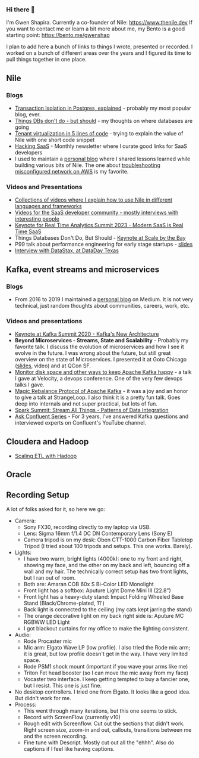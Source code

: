 ### Hi there 👋

I'm Gwen Shapira. Currently a co-founder of Nile: https://www.thenile.dev
If you want to contact me or learn a bit more about me, my Bento is a good starting point: https://bento.me/gwenshap

I plan to add here a bunch of links to things I wrote, presented or recorded. I worked on a bunch of different areas over the years and I figured its time to pull things together in one place. 

## Nile

### Blogs
* [Transaction Isolation in Postgres, explained](https://www.thenile.dev/blog/transaction-isolation-postgres) - probably my most popular blog, ever.
* [Things DBs don't do - but should](https://www.thenile.dev/blog/app/blog/things-dbs-dont-do) - my thoughts on where databases are going
* [Tenant virtualization in 5 lines of code](https://www.thenile.dev/blog/app/blog/tenant-virtualization-four-lines) - trying to explain the value of Nile with one short code snippet
* [Hacking SaaS](https://hackingsaas.thenile.dev) - Monthly newsletter where I curate good links for SaaS developers
* I used to maintain a [personal blog](https://dev.to/gwenshap) where I shared lessons learned while building various bits of Nile. The one about [troubleshooting misconfigured network on AWS](https://dev.to/gwenshap/investigating-15s-http-response-time-in-aws-ecs-2gge) is my favorite.

### Videos and Presentations
* [Collections of videos where I explain how to use Nile in different languages and frameworks](https://www.youtube.com/@niledatabase)
* [Videos for the SaaS developer community - mostly interviews with interesting people](https://www.youtube.com/@saas-dev)
* [Keynote for Real Time Analytics Summit 2023 - Modern SaaS is Real Time SaaS](https://youtu.be/n9oOGEvSYJM?si=XlbZKPGk7a853M0E)
* Things Databases Don't Do, But Should - [Keynote at Scale by the Bay](https://youtu.be/qHJPfe6WVAk?si=QiIHiBfLswjakxZS)
* P99 talk about performance engineering for early stage startups - [slides](https://speakerdeck.com/gwenshap/p99-conf-2023-high-performance-low-budget)
* [Interview with DataStax, at DataDay Texas](https://www.youtube.com/watch?v=kKrdD_2tSz0)


## Kafka, event streams and microservices

### Blogs
* From 2016 to 2019 I maintained a [personal blog](https://medium.com/@gwenshapira) on Medium. It is not very technical, just random thoughts about communities, careers, work, etc. 

### Videos and presentations
* [Keynote at Kafka Summit 2020 - Kafka's New Architecture](https://youtu.be/lChAV7ibjHw?si=54iGUKUI6BWqmlxd)
* **Beyond Microservices - Streams, State and Scalability** - Probably my favorite talk. I discuss the evolution of microservices and how I see it evolve in the future. I was wrong about the future, but still great overview on the state of Microservices. I presented it at Goto Chicago ([slides](https://files.gotocon.com/uploads/slides/conference_21/1370/original/GOTO%20Chicago%20-%20Beyond%20Microservices.pdf), video) and at QCon SF. 
* [Monitor disk space and other ways to keep Apache Kafka happy](https://conferences.oreilly.com/velocity/vl-ca/public/schedule/speaker/126882.html) - a talk I gave at Velocity, a devops conference. One of the very few devops talks I gave.
* [Magic Rebalance Protocol of Apache Kafka](https://www.thestrangeloop.com/2018/the-magical-rebalance-protocol-of-apache-kafka.html) - it was a joy and an honor to give a talk at StrangeLoop. I also think it is a pretty fun talk. Goes deep into internals and not super practical, but lots of fun.
* [Spark Summit: Stream All Things - Patterns of Data Integration](https://youtu.be/X5IPGtregtQ?si=uFvyAshjNeVADhxj)
* [Ask Confluent Series](https://youtube.com/playlist?list=PLa7VYi0yPIH0snucuYWkuUXwasMr-HR7Y&si=I-0nA__DZ9fdo6gA) - For 3 years, I've answered Kafka questions and interviewed experts on Confluent's YouTube channel.



## Cloudera and Hadoop
* [Scaling ETL with Hadoop](https://www.slideshare.net/gwenshap/scaling-etl-with-hadoop-avoiding-failure)
  
## Oracle

## Recording Setup
A lot of folks asked for it, so here we go: 
* Camera:
  * Sony FX30, recording directly to my laptop via USB.
  * Lens: Sigma 16mm f/1.4 DC DN Contemporary Lens (Sony E)
  * Camera tripod is on my desk: Oben CTT-1000 Carbon Fiber Tabletop Tripod (I tried about 100 tripods and setups. This one works. Barely). 
* Lights:
  * I have two warm, bright lights (4000k): one to my front and right, showing my face, and the other on my back and left, bouncing off a wall and my hair. The technically correct setup has two front lights, but I ran out of room.
  * Both are: Amaran COB 60x S Bi-Color LED Monolight
  * Front light has a softbox: Aputure Light Dome Mini III (22.8")
  * Front light has a heavy-duty stand: Impact Folding Wheeled Base Stand (Black/Chrome-plated, 11')
  * Back light is connected to the ceiling (my cats kept jarring the stand)
  * The orange decorative light on my back right side is: Aputure MC RGBWW LED Light
  * I got blackout curtains for my office to make the lighting consistent.
* Audio:
  * Rode Procaster mic
  * Mic arm: Elgato Wave LP (low profile). I also tried the Rode mic arm; it is great, but low profile doesn't get in the way. I have very limited space.
  * Rode PSM1 shock mount (important if you wave your arms like me)
  * Triton Fet head booster (so I can move the mic away from my face)
  * Vocaster two interface. I keep getting tempted to buy a fancier one, but I resist. This one is just fine.
* No desktop controllers. I tried one from Elgato. It looks like a good idea. But didn't work for me.
* Process:
  * This went through many iterations, but this one seems to stick.
  * Record with ScreenFlow (currently v10)
  * Rough edit with Screenflow. Cut out the sections that didn't work. Right screen size, zoom-in and out, callouts, transitions between me and the screen recording.
  * Fine tune with Descript. Mostly cut out all the "ehhh". Also do captions if I feel like having captions.




